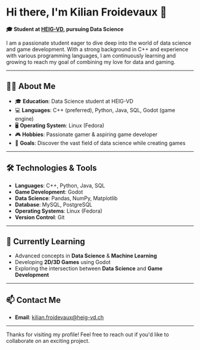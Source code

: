 # Hi there, I'm Kilian Froidevaux 👋

**🎓 Student at [HEIG-VD](https://heig-vd.ch), pursuing Data Science**

I am a passionate student eager to dive deep into the world of data science and game development. With a strong background in C++ and experience with various programming languages, I am continuously learning and growing to reach my goal of combining my love for data and gaming.

---

## 👨‍💻 About Me

- 🎓 **Education**: Data Science student at HEIG-VD
- 💻 **Languages**: C++ (preferred), Python, Java, SQL, Godot (game engine)
- 🖥️ **Operating System**: Linux (Fedora)
- 🎮 **Hobbies**: Passionate gamer & aspiring game developer
- 🎯 **Goals**: Discover the vast field of data science while creating games

---

## 🛠️ Technologies & Tools

- **Languages**: C++, Python, Java, SQL
- **Game Development**: Godot
- **Data Science**: Pandas, NumPy, Matplotlib
- **Database**: MySQL, PostgreSQL
- **Operating Systems**: Linux (Fedora)
- **Version Control**: Git

---

## 🌱 Currently Learning

- Advanced concepts in **Data Science** & **Machine Learning**
- Developing **2D/3D Games** using Godot
- Exploring the intersection between **Data Science** and **Game Development**

---

## 📫 Contact Me

- **Email**: [kilian.froidevaux@heig-vd.ch](mailto:kilian.froidevaux@heig-vd.ch)


---

Thanks for visiting my profile! Feel free to reach out if you'd like to collaborate on an exciting project.
